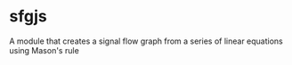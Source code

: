 # sfgjs
A module that creates a signal flow graph from a series of linear equations using Mason's rule
